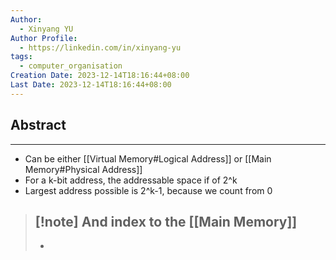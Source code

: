 ```yaml
---
Author:
  - Xinyang YU
Author Profile:
  - https://linkedin.com/in/xinyang-yu
tags:
  - computer_organisation
Creation Date: 2023-12-14T18:16:44+08:00
Last Date: 2023-12-14T18:16:44+08:00
---
```

## Abstract
---
- Can be either [[Virtual Memory#Logical Address]] or [[Main Memory#Physical Address]]
- For a k-bit address, the addressable space if of 2^k
- Largest address possible is 2^k-1, because we count from 0
>[!note] And index to the [[Main Memory]]
>- 
>- 